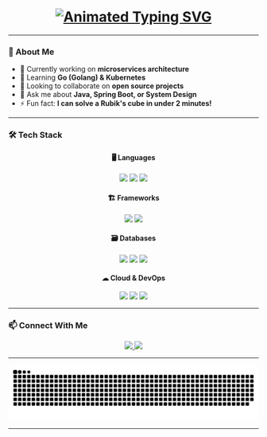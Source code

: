 <h1 align="center"> 
  <a href="https://github.com/prath0m">
    <img src="https://readme-typing-svg.demolab.com?font=Fira+Code&weight=600&size=28&duration=3000&pause=500&color=00F718&center=true&vCenter=true&width=500&lines=Hi+there+%F0%9F%91%8B%2C+I'm+Prathamesh+Kale;Full+Stack+%26+Backend+Developer;Clean+Code+Enthusiast;Scalable+Systems+Builder" alt="Animated Typing SVG" />
  </a>
</h1>


---

### 🚀 About Me

- 🔭 Currently working on **microservices architecture**
- 🌱 Learning **Go (Golang) & Kubernetes**
- 👯 Looking to collaborate on **open source projects**
- 💬 Ask me about **Java, Spring Boot, or System Design**
- ⚡ Fun fact: **I can solve a Rubik's cube in under 2 minutes!**

---

### 🛠 Tech Stack

<div align="center">
  
  #### 🖥 Languages
  <img src="https://img.shields.io/badge/Java-ED8B00?style=for-the-badge&logo=openjdk&logoColor=white" />
  <img src="https://img.shields.io/badge/Python-3776AB?style=for-the-badge&logo=python&logoColor=white" />
  <img src="https://img.shields.io/badge/JavaScript-F7DF1E?style=for-the-badge&logo=javascript&logoColor=black" />
  
  #### 🏗 Frameworks
  <img src="https://img.shields.io/badge/Spring_Boot-6DB33F?style=for-the-badge&logo=spring&logoColor=white" />
  <img src="https://img.shields.io/badge/Django-092E20?style=for-the-badge&logo=django&logoColor=white" />
  
  #### 🗃 Databases
  <img src="https://img.shields.io/badge/MySQL-4479A1?style=for-the-badge&logo=mysql&logoColor=white" />
  <img src="https://img.shields.io/badge/PostgreSQL-316192?style=for-the-badge&logo=postgresql&logoColor=white" />
  <img src="https://img.shields.io/badge/MongoDB-47A248?style=for-the-badge&logo=mongodb&logoColor=white" />
  
  #### ☁ Cloud & DevOps
  <img src="https://img.shields.io/badge/AWS-232F3E?style=for-the-badge&logo=amazon-aws&logoColor=white" />
  <img src="https://img.shields.io/badge/Docker-2496ED?style=for-the-badge&logo=docker&logoColor=white" />
  <img src="https://img.shields.io/badge/Jenkins-D24939?style=for-the-badge&logo=jenkins&logoColor=white" />
  
</div>

---

### 📫 Connect With Me

<div align="center">
  
  <a href="https://linkedin.com/in/prath0m">
    <img src="https://img.shields.io/badge/LinkedIn-0077B5?style=for-the-badge&logo=linkedin&logoColor=white" />
  </a>
  <a href="mailto:prath0mkale@gmail.com">
    <img src="https://img.shields.io/badge/Gmail-D14836?style=for-the-badge&logo=gmail&logoColor=white" />
  </a>
  
</div>

---

<div align="center">
  
 [![Contribution Snake](https://raw.githubusercontent.com/Platane/snk/output/github-contribution-grid-snake.svg)](https://platane.github.io/snk)
  
</div>

---

